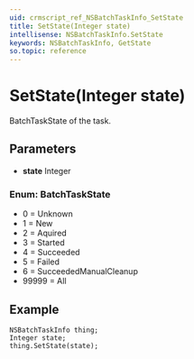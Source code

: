 ```yaml
---
uid: crmscript_ref_NSBatchTaskInfo_SetState
title: SetState(Integer state)
intellisense: NSBatchTaskInfo.SetState
keywords: NSBatchTaskInfo, GetState
so.topic: reference
---
```


# SetState(Integer state)

BatchTaskState of the task.

## Parameters

* **state** Integer

### Enum: BatchTaskState

* 0 = Unknown
* 1 = New
* 2 = Aquired
* 3 = Started
* 4 = Succeeded
* 5 = Failed
* 6 = SucceededManualCleanup
* 99999 = All

## Example

```crmscript
NSBatchTaskInfo thing;
Integer state;
thing.SetState(state);
```
